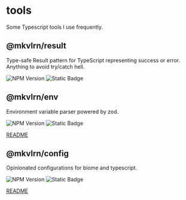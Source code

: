 # tools

Some Typescript tools I use frequently.

## @mkvlrn/result

Type-safe Result pattern for TypeScript representing success or error. Anything to avoid try/catch hell.

![NPM Version](https://img.shields.io/npm/v/%40mkvlrn%2Fresult?logo=npm) ![Static Badge](https://img.shields.io/badge/readme-white?logo=ReadMe&link=https%3A%2F%2Fgithub.com%2Fmkvlrn%2Ftools%2Fblob%2Fmain%2Fpackages%2Fresult%2FREADME.md)

## @mkvlrn/env

Environment variable parser powered by zod.

![NPM Version](https://img.shields.io/npm/v/%40mkvlrn%2Fenv?logo=npm) ![Static Badge](https://img.shields.io/badge/readme-white?logo=ReadMe&link=https%3A%2F%2Fgithub.com%2Fmkvlrn%2Ftools%2Fblob%2Fmain%2Fpackages%2Fenv%2FREADME.md)

[README](./packages/env/README.md)

## @mkvlrn/config

Opinionated configurations for biome and typescript.

![NPM Version](https://img.shields.io/npm/v/%40mkvlrn%2Fconfig?logo=npm) ![Static Badge](https://img.shields.io/badge/readme-white?logo=ReadMe&link=https%3A%2F%2Fgithub.com%2Fmkvlrn%2Ftools%2Fblob%2Fmain%2Fpackages%2Fconfig%2FREADME.md)

[README](./packages/config/README.md)
